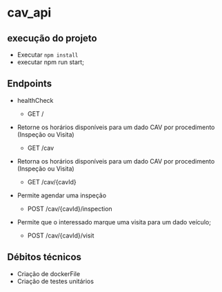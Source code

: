 # cav_api

## execução do projeto

- Executar ```npm install```
- executar npm run start;

## Endpoints

- healthCheck
    - GET /

- Retorne os horários disponíveis para um dado CAV por procedimento (Inspeção ou Visita)
    - GET /cav

- Retorna os horários disponíveis para um dado CAV por procedimento (Inspeção ou Visita)
    - GET /cav/{cavId}

- Permite agendar uma inspeção
    - POST /cav/{cavId}/inspection

- Permite que o interessado marque uma visita para um dado veículo;
    - POST /cav/{cavId}/visit

## Débitos técnicos

- Criação de dockerFile
- Criação de testes unitários
